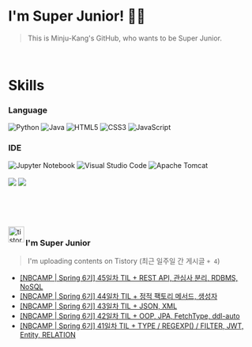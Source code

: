 
# I'm Super Junior! 🐱‍🏍
  > This is Minju-Kang's GitHub, who wants to be Super Junior.

<br>

<h1>Skills</h1>
<h3>Language</h3>
<div sytle="display:inline;">
<img alt="Python" src="https://img.shields.io/badge/Python-3776AB?style=flat-square&logo=Python&logoColor=white"/>
<img alt="Java" src="https://img.shields.io/badge/JAVA-007396?style=flat-square&logo=Java&logoColor=white"/>
<img alt="HTML5" src="https://img.shields.io/badge/HTML5-E34F26?style=flat-square&logo=HTML5&logoColor=white"/>
<img alt="CSS3" src="https://img.shields.io/badge/CSS3-1572B6?style=flat-square&logo=CSS3&logoColor=white"/>
<img alt="JavaScript" src="https://img.shields.io/badge/JavaScript-F7DF1E?style=flat-square&logo=JavaScript&logoColor=black"/>
</div>
<h3>IDE</h3>
<div sytle="display:inline;">
<img alt="Jupyter Notebook" src="https://img.shields.io/badge/Jupyter-F37626?style=flat-square&logo=Jupyter&logoColor=white"/>
<img alt="Visual Studio Code" src="https://img.shields.io/badge/Visual Studio Code-007ACC?style=flat-square&logo=Visual Studio Code&logoColor=white"/>
<img alt="Apache Tomcat" src="https://img.shields.io/badge/Apache Tomcat-F8DC75?style=flat-square&logo=Apache Tomcat&logoColor=black"/>
</div>
<br>

<img src="https://github-readme-stats.vercel.app/api/top-langs/?username=minjukang727" >
<img src="https://github-readme-stats.vercel.app/api?username=MinjuKang727&show_icons=true&theme=radical">

<br><br>


<br>

<img src="https://github.com/MinjuKang727/MinjuKang727/assets/108849480/0ac49170-7c8c-4c99-b0e5-86c414fc591c" alt="tistory-icon_IamSuperJunior" width="32px" align="left">

###  I'm Super Junior
  > I'm uploading contents on Tistory  (최근 일주일 간 게시글 `+ 4`)  

- <a href="https://ajtwltsk.tistory.com/300"> [NBCAMP | Spring 6기] 45일차 TIL + REST API, 관심사 분리, RDBMS, NoSQL </a><br>  
- <a href="https://ajtwltsk.tistory.com/299"> [NBCAMP | Spring 6기] 44일차 TIL + 정적 팩토리 메서드, 생성자 </a><br>  
- <a href="https://ajtwltsk.tistory.com/298"> [NBCAMP | Spring 6기] 43일차 TIL + JSON, XML </a><br>  
- <a href="https://ajtwltsk.tistory.com/297"> [NBCAMP | Spring 6기] 42일차 TIL + OOP, JPA, FetchType, ddl-auto </a><br>  
- <a href="https://ajtwltsk.tistory.com/296"> [NBCAMP | Spring 6기] 41일차 TIL + TYPE / REGEXP() / FILTER, JWT, Entity, RELATION </a><br>  

